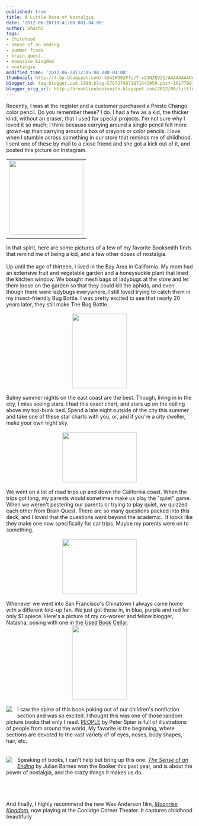 ```yaml
---
published: true
title: A Little Dose of Nostalgia
date: '2012-06-28T10:41:00.001-04:00'
author: Shuchi
tags:
- childhood
- sense of an ending
- summer finds
- brain quest
- moonrise kingdom
- nostalgia
modified_time: '2012-06-28T12:05:08.040-04:00'
thumbnail: http://4.bp.blogspot.com/-kSm1W302Ffc/T-xZJNZEV2I/AAAAAAAANqw/wQrrsypAgjo/s72-c/presto+chango.jpg
blogger_id: tag:blogger.com,1999:blog-5767374071871443859.post-1617790179824582636
blogger_orig_url: http://brooklinebooksmith.blogspot.com/2012/06/little-dose-of-nostalgia.html
---
```


<div dir="ltr" style="text-align: left;" trbidi="on">Recently, I was at the register and a customer purchased a Presto Chango color pencil. Do you remember these? I do. I had a few as a kid, the thicker kind, without an eraser, that I used for special projects. I'm not sure why I loved it so much; I think because carrying around a single pencil felt more grown-up than carrying around a box of crayons or color pencils. I love when I stumble across something in our store that reminds me of childhood. I sent one of these by mail to a close friend and she got a kick out of it, and posted this picture on Instagram.<br /><table align="center" cellpadding="0" cellspacing="0" class="tr-caption-container" style="margin-left: auto; margin-right: auto; text-align: center;"><tbody><tr><td style="text-align: center;"><a href="http://4.bp.blogspot.com/-kSm1W302Ffc/T-xZJNZEV2I/AAAAAAAANqw/wQrrsypAgjo/s1600/presto+chango.jpg" imageanchor="1" style="margin-left: auto; margin-right: auto;"><img border="0" height="200" src="http://4.bp.blogspot.com/-kSm1W302Ffc/T-xZJNZEV2I/AAAAAAAANqw/wQrrsypAgjo/s200/presto+chango.jpg" vca="true" width="200" /></a></td></tr><tr><td class="tr-caption" style="text-align: center;"></td></tr></tbody></table>In that spirit, here are some pictures of a&nbsp;few of my favorite Booksmith finds that remind me of being a kid, and a few other doses of nostalgia. <br /><br />Up until the age of thirteen, I lived in the Bay Area in California. My mom had an extensive fruit and vegetable garden and a honeysuckle plant that lined the kitchen window. We bought mesh bags of ladybugs at the store and let them loose on the garden so that they could kill the aphids, and even though there were ladybugs everywhere, I still loved trying to catch them in my insect-friendly Bug Bottle.&nbsp;I was pretty excited to see that nearly 20 years later, they still make&nbsp;The Bug Bottle.<br /><br /><div class="separator" style="clear: both; text-align: center;"></div><div class="separator" style="clear: both; text-align: center;"></div><div class="separator" style="clear: both; text-align: center;"><a href="http://1.bp.blogspot.com/-0WMIkc-AFek/T-xlDdgqC7I/AAAAAAAANrg/4hxnL7yqeOw/s1600/the+bug+bottle.jpg" imageanchor="1" style="margin-left: 1em; margin-right: 1em;"><img border="0" height="200" src="http://1.bp.blogspot.com/-0WMIkc-AFek/T-xlDdgqC7I/AAAAAAAANrg/4hxnL7yqeOw/s200/the+bug+bottle.jpg" vca="true" width="148" /></a></div><br />Balmy summer nights on the east coast are the best. Though, living in in the city, I miss seeing stars. I had this exact chart, and stars up on the ceiling above my top-bunk bed. Spend a late night outside of the city this summer and take one of these star charts with you, or, and if you're a city dweller, make your own night sky.<br /><br /><div class="separator" style="clear: both; text-align: center;"><a href="http://1.bp.blogspot.com/-mvL6Tee1N_Q/T-xlfXgrxOI/AAAAAAAANro/m1XJdwdkgBE/s1600/stars.JPG" imageanchor="1" style="margin-left: 1em; margin-right: 1em;"><img border="0" height="135" src="http://1.bp.blogspot.com/-mvL6Tee1N_Q/T-xlfXgrxOI/AAAAAAAANro/m1XJdwdkgBE/s200/stars.JPG" vca="true" width="200" /></a></div><br />We went on a lot of road trips up and down the California coast. When the trips got long, my parents would sometimes make us play the "quiet" game. When we weren't pestering our parents or trying to play quiet, we quizzed each other from Brain Quest.&nbsp;There are so&nbsp;many questions packed into this deck, and I loved that&nbsp;the questions went beyond the academic.&nbsp;&nbsp;It looks like they make one now specifically for car trips. Maybe my parents were on to something.<br /><br /><div class="separator" style="clear: both; text-align: center;"><a href="http://2.bp.blogspot.com/-E6BI4B6JH5A/T-xofsxQGII/AAAAAAAANr4/ikl_3lLMp5I/s1600/brain+quest.JPG" imageanchor="1" style="margin-left: 1em; margin-right: 1em;"><img border="0" height="148" src="http://2.bp.blogspot.com/-E6BI4B6JH5A/T-xofsxQGII/AAAAAAAANr4/ikl_3lLMp5I/s200/brain+quest.JPG" vca="true" width="200" /></a></div><br />Whenever we went into San Francisco's Chinatown I always came home with a different fold-up fan. We just got these in, in blue, purple and red for only $1 apiece. Here's a picture of my co-worker and fellow blogger, Natasha, posing with one in the Used Book Cellar.<br /><div class="separator" style="clear: both; text-align: center;"><a href="http://3.bp.blogspot.com/-FjmB2NUF3Hc/T-xpY0RMwKI/AAAAAAAANsA/_cyFVXaVjJA/s1600/paper+fan.JPG" imageanchor="1" style="margin-left: 1em; margin-right: 1em;"><img border="0" height="200" src="http://3.bp.blogspot.com/-FjmB2NUF3Hc/T-xpY0RMwKI/AAAAAAAANsA/_cyFVXaVjJA/s200/paper+fan.JPG" vca="true" width="148" /></a></div><br /><div style="border-bottom: medium none; border-left: medium none; border-right: medium none; border-top: medium none;"><a href="http://2.bp.blogspot.com/-wFLPyumkANg/T-xrfWeqcTI/AAAAAAAANsM/3VX9u6Xw4fA/s1600/people+peter+spier.jpg" imageanchor="1" style="clear: left; cssfloat: left; float: left; margin-bottom: 1em; margin-right: 1em;"><img border="0" src="http://2.bp.blogspot.com/-wFLPyumkANg/T-xrfWeqcTI/AAAAAAAANsM/3VX9u6Xw4fA/s1600/people+peter+spier.jpg" vca="true" /></a>I saw the spine of this book poking out of our children's nonfiction section and was so excited. I thought this was one of those random picture books that only I read. <a href="http://www.brooklinebooksmith-shop.com/book/9780385244695" target="_blank">PEOPLE</a> by Peter Spier is full of illustrations of people from around the world. My favorite is the beginning, where sections are devoted to the vast variety of of eyes, noses, body shapes, hair, etc.&nbsp;</div><br /><div style="border-bottom: medium none; border-left: medium none; border-right: medium none; border-top: medium none;"><br /></div><div style="border-bottom: medium none; border-left: medium none; border-right: medium none; border-top: medium none;"><a href="http://2.bp.blogspot.com/-qXZEj4LwiKw/T-xsCP-on8I/AAAAAAAANsU/CR7fcdvEamU/s1600/sense+of+an+ending.jpg" imageanchor="1" style="clear: left; cssfloat: left; float: left; margin-bottom: 1em; margin-right: 1em;"><img border="0" src="http://2.bp.blogspot.com/-qXZEj4LwiKw/T-xsCP-on8I/AAAAAAAANsU/CR7fcdvEamU/s1600/sense+of+an+ending.jpg" vca="true" /></a></div><div style="border-bottom: medium none; border-left: medium none; border-right: medium none; border-top: medium none;">Speaking of books, I can't help but bring up this one. <em><a href="http://www.brooklinebooksmith-shop.com/book/%5Bmodel%5D-197" target="_blank">The Sense of an Ending</a></em> by Julian Barnes won the Booker this past year, and is about the power of nostalgia, and the crazy things it makes us do.</div><div style="border-bottom: medium none; border-left: medium none; border-right: medium none; border-top: medium none;"><br /></div><div style="border-bottom: medium none; border-left: medium none; border-right: medium none; border-top: medium none;"><br /></div><div style="border-bottom: medium none; border-left: medium none; border-right: medium none; border-top: medium none;"><br /></div><div style="border-bottom: medium none; border-left: medium none; border-right: medium none; border-top: medium none;"><br /></div><div style="border-bottom: medium none; border-left: medium none; border-right: medium none; border-top: medium none;">And finally, I highly recommend the new Wes Anderson film, <a href="http://www.coolidge.org/content/moonrise-kingdom" target="_blank"><em>Moonrise Kingdom</em></a>, now playing at the Coolidge Corner Theater. It captures childhood beautifully</div></div>